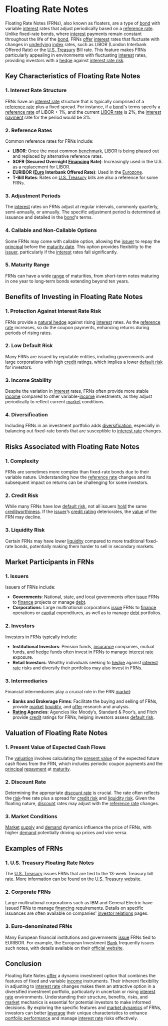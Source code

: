 # Floating Rate Notes

Floating Rate Notes (FRNs), also known as floaters, are a type of [bond](../b/bond.md) with variable [interest](../i/interest.md) rates that adjust periodically based on a [reference rate](../r/reference_rate.md). Unlike fixed-rate bonds, where [interest](../i/interest.md) payments remain constant throughout the life of the [bond](../b/bond.md), FRNs [offer](../o/offer.md) [interest](../i/interest.md) rates that fluctuate with changes in [underlying](../u/underlying.md) [index](../i/index.md) rates, such as LIBOR (London Interbank Offered Rate) or the [U.S. Treasury](../u/u.s._treasury.md) Bill rate. This feature makes FRNs particularly appealing in environments with fluctuating [interest](../i/interest.md) rates, providing investors with a [hedge](../h/hedge.md) against [interest rate risk](../i/interest_rate_risk.md).

## Key Characteristics of Floating Rate Notes

### 1. **Interest Rate Structure**
FRNs have an [interest rate](../i/interest_rate.md) structure that is typically comprised of a [reference rate](../r/reference_rate.md) plus a fixed spread. For instance, if a [bond](../b/bond.md)'s terms specify a [reference rate](../r/reference_rate.md) of LIBOR + 1%, and the current [LIBOR rate](../l/libor_rate_analysis.md) is 2%, the [interest](../i/interest.md) [payment](../p/payment.md) rate for the period would be 3%.

### 2. **Reference Rates**
Common reference rates for FRNs include:
   - **LIBOR**: Once the most common [benchmark](../b/benchmark.md), LIBOR is being phased out and replaced by alternative reference rates.
   - **SOFR (Secured Overnight [Financing](../f/financing.md) Rate)**: Increasingly used in the U.S. as a replacement for LIBOR.
   - **EURIBOR ([Euro](../e/euro.md) Interbank Offered Rate)**: Used in the [Eurozone](../e/eurozone.md).
   - **T-Bill Rates**: Rates on [U.S. Treasury](../u/u.s._treasury.md) bills are also a reference for some FRNs.

### 3. **Adjustment Periods**
The [interest](../i/interest.md) rates on FRNs adjust at regular intervals, commonly quarterly, semi-annually, or annually. The specific adjustment period is determined at issuance and detailed in the [bond](../b/bond.md)'s terms.

### 4. **Callable and Non-Callable Options**
Some FRNs may come with callable option, allowing the [issuer](../i/issuer.md) to repay the [principal](../p/principal.md) before the [maturity date](../m/maturity_date.md). This option provides flexibility to the [issuer](../i/issuer.md), particularly if the [interest](../i/interest.md) rates fall significantly.

### 5. **Maturity Range**
FRNs can have a wide [range](../r/range.md) of maturities, from short-term notes maturing in one year to long-term bonds extending beyond ten years.

## Benefits of Investing in Floating Rate Notes

### 1. **Protection Against Interest Rate Risk**
FRNs provide a [natural hedge](../n/natural_hedge.md) against rising [interest](../i/interest.md) rates. As the [reference rate](../r/reference_rate.md) increases, so do the coupon payments, enhancing returns during periods of rising rates.

### 2. **Low Default Risk**
Many FRNs are issued by reputable entities, including governments and large corporations with high [credit](../c/credit.md) ratings, which implies a lower [default risk](../d/default_risk.md) for investors.

### 3. **Income Stability**
Despite the variation in [interest](../i/interest.md) rates, FRNs often provide more stable [income](../i/income.md) compared to other variable-[income](../i/income.md) investments, as they adjust periodically to reflect current [market](../m/market.md) conditions.

### 4. **Diversification**
Including FRNs in an investment portfolio adds [diversification](../d/diversification.md), especially in balancing out fixed-rate bonds that are susceptible to [interest rate](../i/interest_rate.md) changes.

## Risks Associated with Floating Rate Notes

### 1. **Complexity**
FRNs are sometimes more complex than fixed-rate bonds due to their variable nature. Understanding how the [reference rate](../r/reference_rate.md) changes and its subsequent impact on returns can be challenging for some investors.

### 2. **Credit Risk**
While many FRNs have low [default risk](../d/default_risk.md), not all issuers [hold](../h/hold.md) the same [creditworthiness](../c/creditworthiness.md). If the [issuer](../i/issuer.md)’s [credit rating](../c/credit_rating.md) deteriorates, the [value](../v/value.md) of the FRN may decline.

### 3. **Liquidity Risk**
Certain FRNs may have lower [liquidity](../l/liquidity.md) compared to more traditional fixed-rate bonds, potentially making them harder to sell in secondary markets.

## Market Participants in FRNs

### 1. **Issuers**
Issuers of FRNs include:
   - **Governments**: National, state, and local governments often [issue](../i/issue.md) FRNs to [finance](../f/finance.md) projects or manage [debt](../d/debt.md).
   - **Corporations**: Large multinational corporations [issue](../i/issue.md) FRNs to [finance](../f/finance.md) operations or [capital](../c/capital.md) expenditures, as well as to manage [debt](../d/debt.md) portfolios.

### 2. **Investors**
Investors in FRNs typically include:
   - **Institutional Investors**: Pension funds, [insurance](../i/insurance.md) companies, mutual funds, and [hedge](../h/hedge.md) funds often invest in FRNs to manage [interest rate](../i/interest_rate.md) exposure.
   - **Retail Investors**: Wealthy individuals seeking to [hedge](../h/hedge.md) against [interest rate](../i/interest_rate.md) risks and diversify their portfolios may also invest in FRNs.

### 3. **Intermediaries**
Financial intermediaries play a crucial role in the FRN [market](../m/market.md):
   - **Banks and Brokerage Firms**: Facilitate the buying and selling of FRNs, provide [market](../m/market.md) [liquidity](../l/liquidity.md), and [offer](../o/offer.md) research and analysis.
   - **[Rating](../r/rating.md) Agencies**: Agencies like Moody’s, Standard & Poor’s, and Fitch provide [credit](../c/credit.md) ratings for FRNs, helping investors assess [default risk](../d/default_risk.md).

## Valuation of Floating Rate Notes

### 1. **Present Value of Expected Cash Flows**
The [valuation](../v/valuation.md) involves calculating the [present value](../p/present_value.md) of the expected future cash flows from the FRN, which includes periodic coupon payments and the [principal](../p/principal.md) [repayment](../r/repayment.md) at [maturity](../m/maturity.md).

### 2. **Discount Rate**
Determining the appropriate [discount rate](../d/discount_rate.md) is crucial. The rate often reflects the [risk](../r/risk.md)-free rate plus a spread for [credit risk](../c/credit_risk.md) and [liquidity risk](../l/liquidity_risk.md). Given the floating nature, [discount](../d/discount.md) rates may adjust with the [reference rate](../r/reference_rate.md) changes.

### 3. **Market Conditions**
[Market](../m/market.md) [supply](../s/supply.md) and [demand](../d/demand.md) dynamics influence the price of FRNs, with higher [demand](../d/demand.md) potentially driving up prices and vice versa.

## Examples of FRNs

### 1. **U.S. Treasury Floating Rate Notes**
The [U.S. Treasury](../u/u.s._treasury.md) issues FRNs that are tied to the 13-week Treasury bill rate. More information can be found on the [U.S. Treasury website](https://www.treasurydirect.gov/instit/marketables/frns/frns.htm).

### 2. **Corporate FRNs**
Large multinational corporations such as IBM and General Electric have issued FRNs to manage [financing](../f/financing.md) requirements. Details on specific issuances are often available on companies' [investor relations](../i/investor_relations.md) pages.

### 3. **Euro-denominated FRNs**
Many European financial institutions and governments [issue](../i/issue.md) FRNs tied to EURIBOR. For example, the European Investment [Bank](../b/bank.md) frequently issues such notes, with details available on their [official website](https://www.eib.org/en/investor_relations/index.htm).

## Conclusion

Floating Rate Notes [offer](../o/offer.md) a dynamic investment option that combines the features of fixed and variable [income](../i/income.md) instruments. Their inherent flexibility in adjusting to [interest rate](../i/interest_rate.md) changes makes them an attractive option in a diversified investment portfolio, particularly in uncertain or rising [interest rate](../i/interest_rate.md) environments. Understanding their structure, benefits, risks, and [market](../m/market.md) mechanics is essential for potential investors to make informed decisions. By exploring the specific features and [market dynamics](../m/market_dynamics.md) of FRNs, investors can better [leverage](../l/leverage.md) their unique characteristics to enhance [portfolio performance](../p/portfolio_performance.md) and manage [interest rate](../i/interest_rate.md) risks effectively.